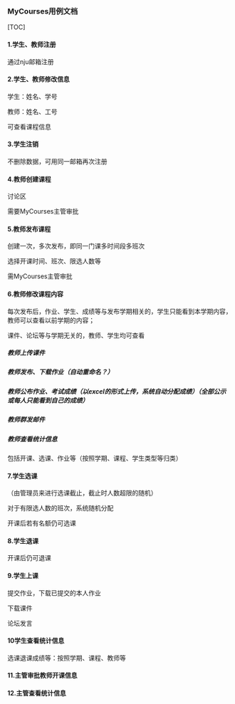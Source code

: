 ### MyCourses用例文档

[TOC]

#### 1.学生、教师注册

通过nju邮箱注册

#### 2.学生、教师修改信息

学生：姓名、学号

教师：姓名、工号

可查看课程信息

#### 3.学生注销

不删除数据，可用同一邮箱再次注册

#### 4.教师创建课程

讨论区

需要MyCourses主管审批

#### 5.教师发布课程

创建一次，多次发布，即同一门课多时间段多班次

选择开课时间、班次、限选人数等

需MyCourses主管审批

#### 6.教师修改课程内容

每次发布后，作业、学生、成绩等与发布学期相关的，学生只能看到本学期内容，教师可以查看以前学期的内容；

课件、论坛等与学期无关的，教师、学生均可查看



##### 教师上传课件

##### 教师发布、下载作业（自动重命名？）

##### 教师公布作业、考试成绩（以excel的形式上传，系统自动分配成绩）（全部公示或每人只能看到自己的成绩）

##### 教师群发邮件

##### 教师查看统计信息

包括开课、选课、作业等（按照学期、课程、学生类型等归类）

#### 7.学生选课

（由管理员来进行选课截止，截止时人数超限的随机）

对于有限选人数的班次，系统随机分配

开课后若有名额仍可选课

#### 8.学生退课

开课后仍可退课

#### 9.学生上课

提交作业，下载已提交的本人作业

下载课件

论坛发言

#### 10学生查看统计信息

选课退课成绩等：按照学期、课程、教师等

#### 11.主管审批教师开课信息

#### 12.主管查看统计信息